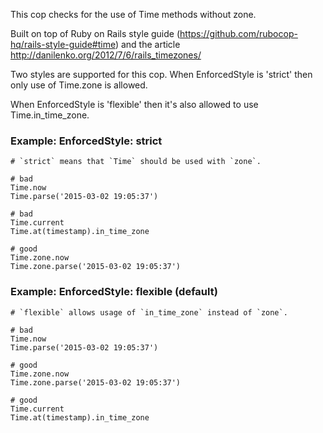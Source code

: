 This cop checks for the use of Time methods without zone.

Built on top of Ruby on Rails style guide (https://github.com/rubocop-hq/rails-style-guide#time)
and the article http://danilenko.org/2012/7/6/rails_timezones/

Two styles are supported for this cop. When EnforcedStyle is 'strict'
then only use of Time.zone is allowed.

When EnforcedStyle is 'flexible' then it's also allowed
to use Time.in_time_zone.

### Example: EnforcedStyle: strict
    # `strict` means that `Time` should be used with `zone`.

    # bad
    Time.now
    Time.parse('2015-03-02 19:05:37')

    # bad
    Time.current
    Time.at(timestamp).in_time_zone

    # good
    Time.zone.now
    Time.zone.parse('2015-03-02 19:05:37')

### Example: EnforcedStyle: flexible (default)
    # `flexible` allows usage of `in_time_zone` instead of `zone`.

    # bad
    Time.now
    Time.parse('2015-03-02 19:05:37')

    # good
    Time.zone.now
    Time.zone.parse('2015-03-02 19:05:37')

    # good
    Time.current
    Time.at(timestamp).in_time_zone